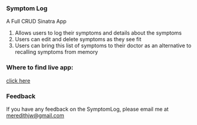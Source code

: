 ### Symptom Log
A Full CRUD Sinatra App

1. Allows users to log their symptoms and details about the symptoms
2. Users can edit and delete symptoms as they see fit
3. Users can bring this list of symptoms to their doctor as an alternative to recalling symptoms from memory

### Where to find live app: 

[click here](https://symptom-log.herokuapp.com/)


### Feedback

If you have any feedback on the SymptomLog, please email me at meredithjw@gmail.com
